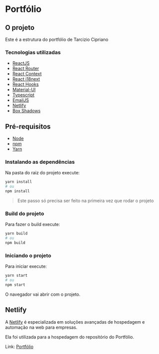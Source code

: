 # Portfólio

## O projeto

Este é a estrutura do portfólio de Tarcizio Cipriano

### Tecnologias utilizadas

- [ReactJS](https://reactjs.org/)
- [React Router](https://reactrouter.com/en/main)
- [React Context](https://react.dev/reference/react#context-hooks)
- [React i18next](https://react.i18next.com/)
- [React Hooks](https://react.dev/learn#using-hooks)
- [Material-UI](https://mui.com/)
- [Typescript](https://www.typescriptlang.org/)
- [EmailJS](https://www.emailjs.com/)
- [Netlify](https://www.netlify.com/)
- [Box Shadows](https://getcssscan.com/css-box-shadow-examples)

## Pré-requisitos

- [Node](https://nodejs.org/)
- [npm](https://www.npmjs.com/)
- [Yarn](https://yarnpkg.com/)

### Instalando as dependências

Na pasta do raiz do projeto execute:

```bash
yarn install
# ou
npm install
```

> Este passo só precisa ser feito na primeira vez que rodar o projeto

### Build do projeto

Para fazer o build execute:

```bash
yarn build
# ou
npm build
```

### Iniciando o projeto

Para iniciar execute:

```bash
yarn start
# ou
npm start
```

O navegador vai abrir com o projeto.

## Netlify

A [Netlify](https://www.netlify.com/) é especializada em soluções avançadas de hospedagem e automação na web para empresas.

Ela foi utilizada para a hospedagem do repositório do Portfólio.

Link: [Portfólio](https://main--fluffy-kitsune-22aca3.netlify.app/)
